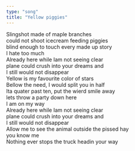 ```yaml
---
type: "song"
title: "Yellow piggies"
---
```


Slingshot made of maple branches  
could not shoot icecream feeding piggies  
blind enough to touch every made up story  
I hate too much  
Already here while Iam not seeing clear  
plane could crush into your dreams and  
I still would not disappear  
Yellow is my favourite color of stars  
Bellow the need, I would split you in half  
Ita quater past ten, put the wierd smile away  
lets throw a party down here  
I am on my way  
Already here while Iam not seeing clear  
plane could crush into your dreams and  
I still would not disappear  
Allow me to see the animal outside the pissed hay  
you know me  
Nothing ever stops the truck headin your way
